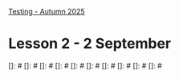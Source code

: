 [Testing - Autumn 2025](https://github.com/arturomorarioja-kea/SD_Testing_E25/blob/main/README.md)

# Lesson 2 - 2 September

[-> download slides Intro to Unit Testing]: #
[-> Solution to homework: Calculator (JS with JSmodules)]: #
[-> Data providers]: #
[-> Samples: VAT (PHP, Python, Jest), Length converter (irrelevant order)]: #
[-> Solution to homework: Roman Numerals]: #
[-> Discuss slides on Pytest, Jest, PHPUnit]: #

[## Exercise solutions]: #
[- Calculator(https://github.com/arturomorarioja-ek/SD_Testing_E25/blob/main/Lesson01/Ex%2001%20Calculator.md)]: #
[- Roman Numerals(https://github.com/arturomorarioja-ek/SD_Testing_E25/blob/main/Lesson01/Ex%2002%20Roman%20Numerals.md)]: #

[## Class takeaways]: #
[Check out the following slide decks on Itslearning:]: #
[- **Introduction to Unit Testing**, specifically:]: #
[  - Parameterised tests (data providers)]: #
[- **Test Design Techniques - Black-box**, with especial attention to:]: #
[  - Equivalence partition]: #
[  - Boundary values]: #
[  - Decision tables]: #
[- **Pytest**, **Jest**, **PHPUnit**, depending on your programming language and unit test framework of choice]: #

[From now on you should:]: #
[- Follow both methods systematically for finding test cases the bring value to the project]: #
[- Use a black-box mentality when figuring out valuable test cases for your test suites (e.g., look at the boundaries, identify values you can group together, think of edge cases)]: #

[## Homework]: #
[- Check out the following code samples:]: #
[  - VAT Calculation (Python/Pyunit(https://github.com/arturomorarioja/python_vat) | JavaScript/Jest(https://github.com/arturomorarioja/js_vat) | PHP/PHPUnit(https://github.com/arturomorarioja/php_vat_unit_tests)). Data provider/parameterised test examples. Jest's are a bit "playful"]: #
[  - Length Converter (Python/Pyunit(https://github.com/arturomorarioja/py_length_converter_unit_tests) | JavaScript/Jest(https://github.com/arturomorarioja/js_length_converter_unit_tests) | PHP/PHPUnit(https://github.com/arturomorarioja/php_length_converter_unit_tests)). Data providers and exception testing]: #[]

[]: #
[]: #
[]: #
[]: #
[]: #
[]: #
[]: #
[]: #
[]: #
[]: #
